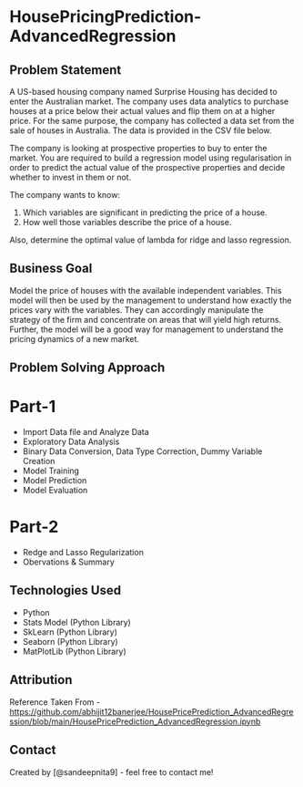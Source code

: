 # HousePricingPrediction-AdvancedRegression

## Problem Statement
<p>
A US-based housing company named Surprise Housing has decided to enter the Australian market. The company uses data analytics to purchase houses at a price below their actual values and flip them on at a higher price. For the same purpose, the company has collected a data set from the sale of houses in Australia. The data is provided in the CSV file below.

The company is looking at prospective properties to buy to enter the market. You are required to build a regression model using regularisation in order to predict the actual value of the prospective properties and decide whether to invest in them or not.

The company wants to know:
<ol>
<li>Which variables are significant in predicting the price of a house.</li>
<li>How well those variables describe the price of a house.</li>
</ol>
Also, determine the optimal value of lambda for ridge and lasso regression.
</p>

## Business Goal

<p>Model the price of houses with the available independent variables. This model will then be used by the management to understand how exactly the prices vary with the variables. They can accordingly manipulate the strategy of the firm and concentrate on areas that will yield high returns. Further, the model will be a good way for management to understand the pricing dynamics of a new market.</p>

## Problem Solving Approach

# Part-1
- Import Data file and Analyze Data
- Exploratory Data Analysis
- Binary Data Conversion, Data Type Correction, Dummy Variable Creation
- Model Training
- Model Prediction
- Model Evaluation

# Part-2
- Redge and Lasso Regularization
- Obervations & Summary

## Technologies Used
- Python
- Stats Model (Python Library)
- SkLearn (Python Library)
- Seaborn (Python Library)
- MatPlotLib (Python Library)

<!-- As the libraries versions keep on changing, it is recommended to mention the version of library used in this project -->
## Attribution
Reference Taken From - https://github.com/abhijit12banerjee/HousePricePrediction_AdvancedRegression/blob/main/HousePricePrediction_AdvancedRegression.ipynb
## Contact
Created by [@sandeepnita9] - feel free to contact me!
